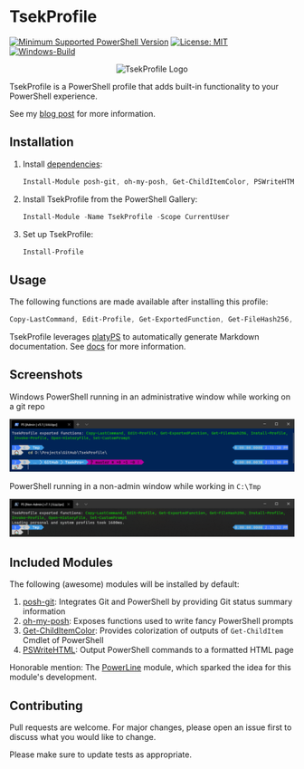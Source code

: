 # TsekProfile

[![Minimum Supported PowerShell
Version](https://img.shields.io/badge/PowerShell-5.1+-purple.svg)](https://github.com/PowerShell/PowerShell)
[![License:
MIT](https://img.shields.io/badge/License-MIT-blue.svg)](https://github.com/TsekNet/TsekProfile/blob/master/LICENSE)
[![Windows-Build](https://github.com/TsekNet/TsekProfile/workflows/Windows-Build/badge.svg?branch=master)](https://github.com/TsekNet/TsekProfile/actions?query=workflow%3AWindows-Build)

<p align="center">
    <img src="./media/logo.png" alt="TsekProfile Logo" >
</p>

TsekProfile is a PowerShell profile that adds built-in functionality to your
PowerShell experience.

See my [blog post](https://tseknet.com/blog/psprofile) for more information.

## Installation

1. Install [dependencies](#included-modules):

    ```powershell
    Install-Module posh-git, oh-my-posh, Get-ChildItemColor, PSWriteHTML -Scope CurrentUser -AllowClobber
    ```

2. Install TsekProfile from the PowerShell Gallery:

    ```powershell
    Install-Module -Name TsekProfile -Scope CurrentUser
    ```

3. Set up TsekProfile:

    ```powershell
    Install-Profile
    ```

## Usage

The following functions are made available after installing this profile:

```powershell
Copy-LastCommand, Edit-Profile, Get-ExportedFunction, Get-FileHash256, Install-Profile, Invoke-Profile, Open-HistoryFile, Set-CustomPrompt
```

TsekProfile leverages [platyPS](https://github.com/PowerShell/platyPS) to
automatically generate Markdown documentation. See [docs](/docs/TsekProfile.md)
for more information.

## Screenshots

Windows PowerShell running in an administrative window while working on a git repo

![PowerShell Admin](media/admingit.png)

PowerShell running in a non-admin window while working in `C:\Tmp`

![PowerShell Non-Admin](media/nonadmin.png)

## Included Modules

The following (awesome) modules will be installed by default:

1. [posh-git](https://github.com/dahlbyk/posh-git): Integrates Git and
   PowerShell by providing Git status summary information
1. [oh-my-posh](https://github.com/JanDeDobbeleer): Exposes functions used to
   write fancy PowerShell prompts
1. [Get-ChildItemColor](https://github.com/joonro/Get-ChildItemColor): Provides
   colorization of outputs of `Get-ChildItem` Cmdlet of PowerShell
1. [PSWriteHTML](https://github.com/EvotecIT/PSWriteHTML): Output PowerShell
   commands to a formatted HTML page

Honorable mention: The [PowerLine](https://github.com/Jaykul/PowerLine) module,
which sparked the idea for this module's development.

## Contributing

Pull requests are welcome. For major changes, please open an issue first to discuss what you would like to change.

Please make sure to update tests as appropriate.